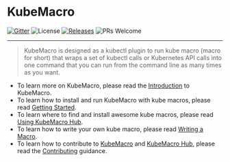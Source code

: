 # KubeMacro

[![Gitter](https://badges.gitter.im/morningspace/community.svg)](https://gitter.im/morningspace/community?utm_source=badge&utm_medium=badge&utm_campaign=pr-badge)
![License](https://img.shields.io/badge/license-MIT-000000.svg)
[![Releases](https://img.shields.io/github/v/release/morningspace/kubemacro.svg)](https://github.com/morningspace/kubemacro/releases)
![PRs Welcome](https://img.shields.io/badge/PRs-welcome-brightgreen.svg)

---

> KubeMacro is designed as a kubectl plugin to run kube macro (macro for short) that wraps a set of kubectl calls or Kubernetes API calls into one command that you can run from the command line as many times as you want.

* To learn more on KubeMacro, please read the [Introduction](introduction.md) to KubeMacro.
* To learn how to install and run KubeMacro with kube macros, please read [Getting Started](getting-started.md).
* To learn where to find and install awesome kube macros, please read [Using KubeMacro Hub](using-kubemacro-hub.md).
* To learn how to write your own kube macro, please read [Writing a Macro](writing-a-macro.md).
* To learn how to contribute to [KubeMacro](https://morningspace.github.io/kubemacro/) and [KubeMacro Hub](https://morningspace.github.io/kubemacro-hub/), please read the [Contributing](contributing.md) guidance.
